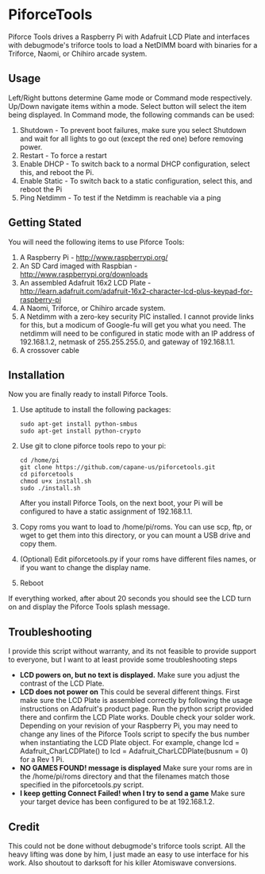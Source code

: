 PiforceTools
============

Piforce Tools drives a Raspberry Pi with Adafruit LCD Plate and interfaces with debugmode's triforce tools to load a NetDIMM board with binaries for a Triforce, Naomi, or Chihiro arcade system.  

## Usage

Left/Right buttons determine Game mode or Command mode respectively.  Up/Down navigate items within a mode.  Select button will select the item being displayed.  In Command mode, the following commands can be used:

1. Shutdown - To prevent boot failures, make sure you select Shutdown and wait for all lights to go out (except the red one) before removing power.
2. Restart - To force a restart
3. Enable DHCP - To switch back to a normal DHCP configuration, select this, and reboot the Pi.
4. Enable Static - To switch back to a static configuration, select this, and reboot the Pi
5. Ping Netdimm - To test if the Netdimm is reachable via a ping

## Getting Stated

You will need the following items to use Piforce Tools:

1. A Raspberry Pi - http://www.raspberrypi.org/ 
2. An SD Card imaged with Raspbian - http://www.raspberrypi.org/downloads
3. An assembled Adafruit 16x2 LCD Plate - http://learn.adafruit.com/adafruit-16x2-character-lcd-plus-keypad-for-raspberry-pi
4. A Naomi, Triforce, or Chihiro arcade system.
5. A Netdimm with a zero-key security PIC installed.  I cannot provide links for this, but a modicum of Google-fu will get you what you need.  The netdimm will need to be configured in static mode with an IP address of 192.168.1.2, netmask of 255.255.255.0, and gateway of 192.168.1.1.
6. A crossover cable

## Installation

Now you are finally ready to install Piforce Tools.

1. Use aptitude to install the following packages:

    ```
    sudo apt-get install python-smbus
    sudo apt-get install python-crypto
    ```

2. Use git to clone piforce tools repo to your pi:

    ```
    cd /home/pi
    git clone https://github.com/capane-us/piforcetools.git
    cd piforcetools
    chmod u+x install.sh
    sudo ./install.sh
    ```

    After you install Piforce Tools, on the next boot, your Pi will be configured to have a static assignment of 192.168.1.1.

3. Copy roms you want to load to /home/pi/roms.  You can use scp, ftp, or wget to get them into this directory, or you can mount a USB drive and copy them.

4. (Optional) Edit piforcetools.py if your roms have different files names, or if you want to change the display name.

5. Reboot

If everything worked, after about 20 seconds you should see the LCD turn on and display the Piforce Tools splash message.  

## Troubleshooting
I provide this script without warranty, and its not feasible to provide support to everyone, but I want to at least provide some troubleshooting steps 

* **LCD powers on, but no text is displayed.** Make sure you adjust the contrast of the LCD Plate.  
* **LCD does not power on** This could be several different things.  First make sure the LCD Plate is assembled correctly by following the usage instructions on Adafruit's product page.  Run the python script provided there and confirm the LCD Plate works.  Double check your solder work.  Depending on your revision of your Raspberry Pi, you may need to change any lines of the Piforce Tools script to specify the bus number when instantiating the LCD Plate object.  For example, change lcd = Adafruit_CharLCDPlate() to lcd = Adafruit_CharLCDPlate(busnum = 0) for a Rev 1 Pi.
* **NO GAMES FOUND! message is displayed** Make sure your roms are in the /home/pi/roms directory and that the filenames match those specified in the piforcetools.py script. 
* **I keep getting Connect Failed! when I try to send a game** Make sure your target device has been configured to be at 192.168.1.2.

## Credit

This could not be done without debugmode's triforce tools script.  All the heavy lifting was done by him, I just made an easy to use interface for his work.  Also shoutout to darksoft for his killer Atomiswave conversions.
